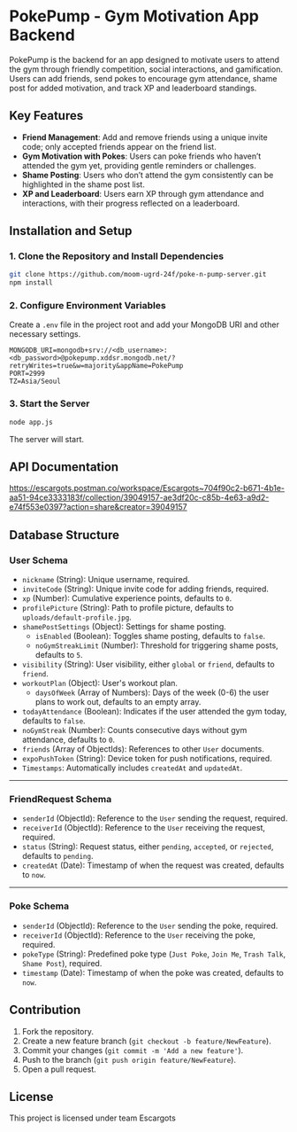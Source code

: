 
# PokePump - Gym Motivation App Backend

PokePump is the backend for an app designed to motivate users to attend the gym through friendly competition, social interactions, and gamification. Users can add friends, send pokes to encourage gym attendance, shame post for added motivation, and track XP and leaderboard standings.

## Key Features

- **Friend Management**: Add and remove friends using a unique invite code; only accepted friends appear on the friend list.
- **Gym Motivation with Pokes**: Users can poke friends who haven’t attended the gym yet, providing gentle reminders or challenges.
- **Shame Posting**: Users who don’t attend the gym consistently can be highlighted in the shame post list.
- **XP and Leaderboard**: Users earn XP through gym attendance and interactions, with their progress reflected on a leaderboard.

## Installation and Setup

### 1. Clone the Repository and Install Dependencies

```bash
git clone https://github.com/moom-ugrd-24f/poke-n-pump-server.git
npm install
```

### 2. Configure Environment Variables

Create a `.env` file in the project root and add your MongoDB URI and other necessary settings.

```plaintext
MONGODB_URI=mongodb+srv://<db_username>:<db_password>@pokepump.xddsr.mongodb.net/?retryWrites=true&w=majority&appName=PokePump
PORT=2999
TZ=Asia/Seoul
```

### 3. Start the Server

```bash
node app.js
```

The server will start.

## API Documentation
https://escargots.postman.co/workspace/Escargots~704f90c2-b671-4b1e-aa51-94ce3333183f/collection/39049157-ae3df20c-c85b-4e63-a9d2-e74f553e0397?action=share&creator=39049157

## Database Structure

### User Schema
- `nickname` (String): Unique username, required.
- `inviteCode` (String): Unique invite code for adding friends, required.
- `xp` (Number): Cumulative experience points, defaults to `0`.
- `profilePicture` (String): Path to profile picture, defaults to `uploads/default-profile.jpg`.
- `shamePostSettings` (Object): Settings for shame posting.
  - `isEnabled` (Boolean): Toggles shame posting, defaults to `false`.
  - `noGymStreakLimit` (Number): Threshold for triggering shame posts, defaults to `5`.
- `visibility` (String): User visibility, either `global` or `friend`, defaults to `friend`.
- `workoutPlan` (Object): User's workout plan.
  - `daysOfWeek` (Array of Numbers): Days of the week (0-6) the user plans to work out, defaults to an empty array.
- `todayAttendance` (Boolean): Indicates if the user attended the gym today, defaults to `false`.
- `noGymStreak` (Number): Counts consecutive days without gym attendance, defaults to `0`.
- `friends` (Array of ObjectIds): References to other `User` documents.
- `expoPushToken` (String): Device token for push notifications, required.
- `Timestamps`: Automatically includes `createdAt` and `updatedAt`.

---

### FriendRequest Schema
- `senderId` (ObjectId): Reference to the `User` sending the request, required.
- `receiverId` (ObjectId): Reference to the `User` receiving the request, required.
- `status` (String): Request status, either `pending`, `accepted`, or `rejected`, defaults to `pending`.
- `createdAt` (Date): Timestamp of when the request was created, defaults to `now`.

---

### Poke Schema
- `senderId` (ObjectId): Reference to the `User` sending the poke, required.
- `receiverId` (ObjectId): Reference to the `User` receiving the poke, required.
- `pokeType` (String): Predefined poke type (`Just Poke`, `Join Me`, `Trash Talk`, `Shame Post`), required.
- `timestamp` (Date): Timestamp of when the poke was created, defaults to `now`.


## Contribution

1. Fork the repository.
2. Create a new feature branch (`git checkout -b feature/NewFeature`).
3. Commit your changes (`git commit -m 'Add a new feature'`).
4. Push to the branch (`git push origin feature/NewFeature`).
5. Open a pull request.

## License

This project is licensed under team Escargots
